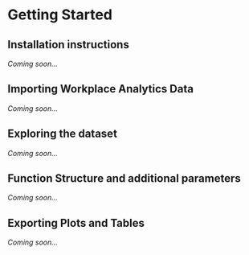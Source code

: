 # Getting Started


## Installation instructions
_Coming soon..._

## Importing Workplace Analytics Data
_Coming soon..._

## Exploring the dataset
_Coming soon..._

## Function Structure and additional parameters
_Coming soon..._

## Exporting Plots and Tables
_Coming soon..._
